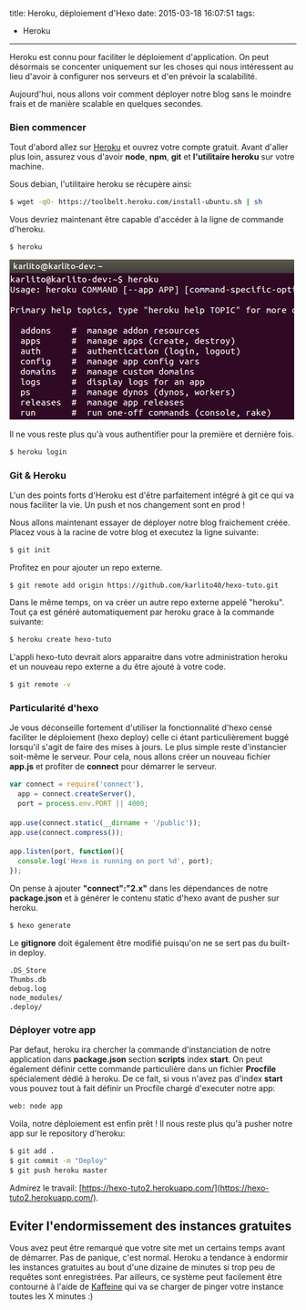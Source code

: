 title: Heroku, déploiement d'Hexo
date: 2015-03-18 16:07:51
tags:
- Heroku
---

Heroku est connu pour faciliter le déploiement d'application. On peut désormais se concenter uniquement sur les choses qui nous intéressent au lieu d'avoir à configurer nos serveurs et d'en prévoir la scalabilité.

Aujourd'hui, nous allons voir comment déployer notre blog sans le moindre frais et de manière scalable en quelques secondes.


### Bien commencer

Tout d'abord allez sur [Heroku](https://www.heroku.com) et ouvrez votre compte gratuit. Avant d'aller plus loin, assurez vous d'avoir **node**, **npm**, **git** et **l'utilitaire heroku** sur votre machine.

Sous debian, l'utilitaire heroku se récupère ainsi:

``` bash install heroku
$ wget -qO- https://toolbelt.heroku.com/install-ubuntu.sh | sh
```

Vous devriez maintenant être capable d'accéder à la ligne de commande d'heroku.

``` bash
$ heroku
```
<img src="/images/heroku-cmd.png" >

Il ne vous reste plus qu'à vous authentifier pour la première et dernière fois.

``` bash
$ heroku login
```

### Git & Heroku

L'un des points forts d'Heroku est d'être parfaitement intégré à git ce qui va nous faciliter la vie. Un push et nos changement sont en prod !

Nous allons maintenant essayer de déployer notre blog fraichement créée. Placez vous à la racine de votre blog et executez la ligne suivante:

``` bash init-repo
$ git init
```

Profitez en pour ajouter un repo externe.

``` base add-remote
$ git remote add origin https://github.com/karlito40/hexo-tuto.git
```

Dans le même temps, on va créer un autre repo externe appelé "heroku". Tout ça est généré automatiquement par heroku grace à la commande suivante:

``` bash
$ heroku create hexo-tuto
```

L'appli hexo-tuto devrait alors apparaitre dans votre administration heroku et un nouveau repo externe a du être ajouté à votre code.

``` bash check-remote
$ git remote -v
```

### Particularité d'hexo

Je vous déconseille fortement d'utiliser la fonctionnalité d'hexo censé faciliter le déploiement (hexo deploy) celle ci étant particulièrement buggé lorsqu'il s'agit de faire des mises à jours. Le plus simple reste d'instancier soit-même le serveur. Pour cela, nous allons créer un nouveau fichier **app.js** et profiter de **connect** pour démarrer le serveur.

``` javascript app.js
var connect = require('connect'),
  app = connect.createServer(),
  port = process.env.PORT || 4000;

app.use(connect.static(__dirname + '/public'));
app.use(connect.compress());

app.listen(port, function(){
  console.log('Hexo is running on port %d', port);
});
```

On pense à ajouter **"connect":"2.x"** dans les dépendances de notre **package.json** et à générer le contenu static d'hexo avant de pusher sur heroku.

``` bash generate-static-files
$ hexo generate
```

Le **gitignore** doit également être modifié puisqu'on ne se sert pas du built-in deploy.

``` text .gitignore
.DS_Store
Thumbs.db
debug.log
node_modules/
.deploy/
```

### Déployer votre app

Par defaut, heroku ira chercher la commande d'instanciation de notre application dans **package.json** section **scripts** index **start**. On peut également définir cette commande particulière dans un fichier **Procfile** spécialement dédié à heroku. De ce fait, si vous n'avez pas d'index **start** vous pouvez tout à fait définir un Procfile chargé d'executer notre app:

``` bash Procfile
web: node app
```

Voila, notre déploiement est enfin prêt ! Il nous reste plus qu'à pusher notre app sur le repository d'heroku:

``` bash deploy-to-heroku
$ git add .
$ git commit -m "Deploy"
$ git push heroku master
```

Admirez le travail: [https://hexo-tuto2.herokuapp.com/](https://hexo-tuto2.herokuapp.com/).

## Eviter l'endormissement des instances gratuites

Vous avez peut être remarqué que votre site met un certains temps avant de démarrer. Pas de panique, c'est normal. Heroku a tendance à endormir les instances gratuites au bout d'une dizaine de minutes si trop peu de requêtes sont enregistrées. Par ailleurs, ce système peut facilement être contourné à l'aide de [Kaffeine](http://kaffeine.herokuapp.com/) qui va se charger de pinger votre instance toutes les X minutes :)
